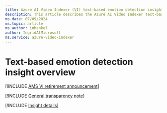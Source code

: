 ```yaml
---
title: Azure AI Video Indexer (VI) text-based emotion detection insight overview 
description: This article describes the Azure AI Video Indexer text-based emotion detection insight.
ms.date: 07/09/2024
ms.topic: article
ms.author: inhenkel
author: IngridAtMicrosoft
ms.service: azure-video-indexer
---
```


# Text-based emotion detection insight overview

[!INCLUDE [AMS VI retirement announcement](./includes/important-ams-retirement-avi-announcement.md)]

[!INCLUDE [General transparency note](./includes/read-general-transparency-note.md)]

[!INCLUDE [Insight details](./includes/emotions-detection.md)]
